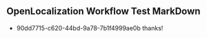 ## OpenLocalization Workflow Test MarkDown
* 90dd7715-c620-44bd-9a78-7b1f4999ae0b 
thanks!<!--HONumber=Mar16_HO2-->

